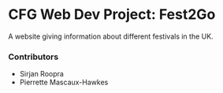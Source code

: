 # CFG Web Dev Project: Fest2Go

A website giving information about different festivals in the UK.

### Contributors
- Sirjan Roopra
- Pierrette Mascaux-Hawkes